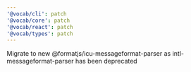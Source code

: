 ```yaml
---
'@vocab/cli': patch
'@vocab/core': patch
'@vocab/react': patch
'@vocab/types': patch
---
```


Migrate to new @formatjs/icu-messageformat-parser as intl-messageformat-parser has been deprecated
